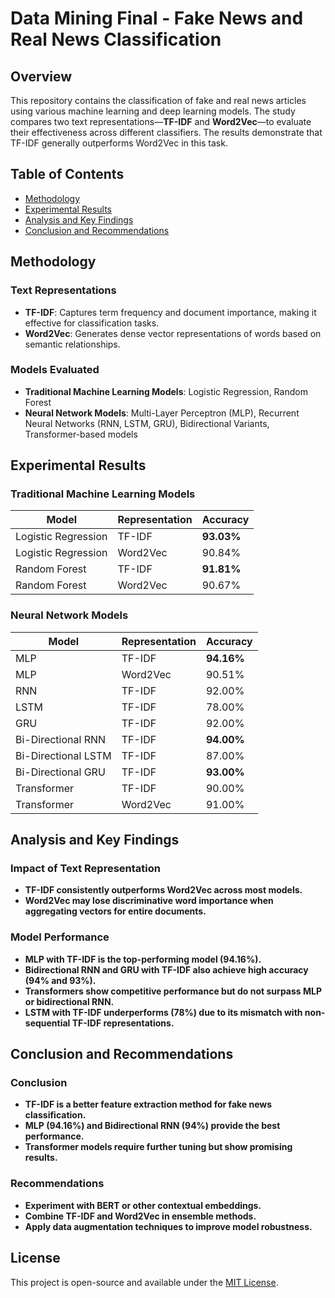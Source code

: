 # Data Mining Final - Fake News and Real News Classification

## Overview
This repository contains the classification of fake and real news articles using various machine learning and deep learning models. The study compares two text representations—**TF-IDF** and **Word2Vec**—to evaluate their effectiveness across different classifiers. The results demonstrate that TF-IDF generally outperforms Word2Vec in this task.

## Table of Contents
- [Methodology](#methodology)
- [Experimental Results](#experimental-results)
- [Analysis and Key Findings](#analysis-and-key-findings)
- [Conclusion and Recommendations](#conclusion-and-recommendations)

## Methodology

### Text Representations
- **TF-IDF**: Captures term frequency and document importance, making it effective for classification tasks.
- **Word2Vec**: Generates dense vector representations of words based on semantic relationships.

### Models Evaluated
- **Traditional Machine Learning Models**: Logistic Regression, Random Forest
- **Neural Network Models**: Multi-Layer Perceptron (MLP), Recurrent Neural Networks (RNN, LSTM, GRU), Bidirectional Variants, Transformer-based models

## Experimental Results

### Traditional Machine Learning Models
| Model | Representation | Accuracy |
|--------|---------------|-----------|
| Logistic Regression | TF-IDF | **93.03%** |
| Logistic Regression | Word2Vec | 90.84% |
| Random Forest | TF-IDF | **91.81%** |
| Random Forest | Word2Vec | 90.67% |

### Neural Network Models
| Model | Representation | Accuracy |
|--------|---------------|-----------|
| MLP | TF-IDF | **94.16%** |
| MLP | Word2Vec | 90.51% |
| RNN | TF-IDF | 92.00% |
| LSTM | TF-IDF | 78.00% |
| GRU | TF-IDF | 92.00% |
| Bi-Directional RNN | TF-IDF | **94.00%** |
| Bi-Directional LSTM | TF-IDF | 87.00% |
| Bi-Directional GRU | TF-IDF | **93.00%** |
| Transformer | TF-IDF | 90.00% |
| Transformer | Word2Vec | 91.00% |

## Analysis and Key Findings

### Impact of Text Representation
- **TF-IDF consistently outperforms Word2Vec across most models.**
- **Word2Vec may lose discriminative word importance when aggregating vectors for entire documents.**

### Model Performance
- **MLP with TF-IDF is the top-performing model (94.16%).**
- **Bidirectional RNN and GRU with TF-IDF also achieve high accuracy (94% and 93%).**
- **Transformers show competitive performance but do not surpass MLP or bidirectional RNN.**
- **LSTM with TF-IDF underperforms (78%) due to its mismatch with non-sequential TF-IDF representations.**

## Conclusion and Recommendations

### Conclusion
- **TF-IDF is a better feature extraction method for fake news classification.**
- **MLP (94.16%) and Bidirectional RNN (94%) provide the best performance.**
- **Transformer models require further tuning but show promising results.**

### Recommendations
- **Experiment with BERT or other contextual embeddings.**
- **Combine TF-IDF and Word2Vec in ensemble methods.**
- **Apply data augmentation techniques to improve model robustness.**

## License
This project is open-source and available under the [MIT License](LICENSE).

